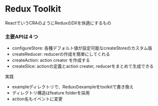 # Redux Toolkit
ReactでいうCRAのようにReduxのDXを快適にするもの

### 主要APIは４つ

* configureStore: 各種デフォルト値が設定可能なcreateStoreのカスタム版
* createReducer: reducerの作成を簡単にしてくれる
* createAction: action creator を作成する
* createSlice: actionの定義とaction creater, reducerをまとめて生成できる

実践
* exampleディレクトリで、Reduxのexampleをtoolkitで書き換え
* ディレクトリ構造はfeature folderを採用
* action名もイベントに変更